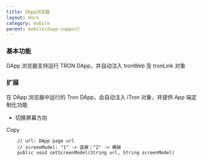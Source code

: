 ```yaml
---
title: DApp浏览器
layout: docs
category: mobile
parent: mobile/dapp-support
---
```


### 基本功能

DApp 浏览器支持运行 TRON DApp，并自动注入 tronWeb 及 tronLink 对象

### 扩展

在 DApp 浏览器中运行的 Tron DApp，会自动注入 iTron 对象，并提供 App 端定制化功能

  * 切换屏幕方向

Copy
        
        // url: DApp page url
        // screenModel: "1" -> 竖屏；"2" -> 横屏
        public void setScreenModel(String url, String screenModel)


